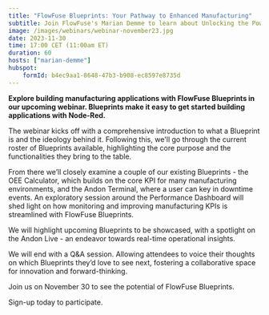```yaml
---
title: "FlowFuse Blueprints: Your Pathway to Enhanced Manufacturing"
subtitle: Join FlowFuse's Marian Demme to learn about Unlocking the Power of Node-Red for Modern Manufacturing.
image: /images/webinars/webinar-november23.jpg
date: 2023-11-30
time: 17:00 CET (11:00am ET) 
duration: 60
hosts: ["marian-demme"]
hubspot:
    formId: b4ec9aa1-8648-47b3-b908-ec8597e8735d
---
```


**Explore building manufacturing applications with FlowFuse Blueprints in our upcoming webinar. Blueprints make it easy to get started building applications with Node-Red.**

<!--more-->

The webinar kicks off with a comprehensive introduction to what a Blueprint is and the ideology behind it.  Following this, we'll go through the current roster of Blueprints available, highlighting the core purpose and the functionalities they bring to the table.

From there we’ll closely examine a couple of our existing Blueprints - the OEE Calculator, which builds on the core KPI for many manufacturing environments, and the Andon Terminal, where a user can key in downtime events. An exploratory session around the Performance Dashboard will shed light on how monitoring and improving manufacturing KPIs is streamlined with FlowFuse Blueprints.

We will highlight upcoming Blueprints to be showcased, with a spotlight on the Andon Live - an endeavor towards real-time operational insights.

We will end with a Q&A session. Allowing attendees to voice their thoughts on which Blueprints they’d love to see next, fostering a collaborative space for innovation and forward-thinking.

Join us on November 30 to see the potential of FlowFuse Blueprints. 

Sign-up today to participate.



